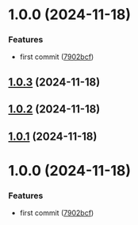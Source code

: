 # 1.0.0 (2024-11-18)


### Features

* first commit ([7902bcf](https://github.com/Foreverskyin0216/playword/commit/7902bcf6475aa05d5847c64386d8a3ca61616854))

## [1.0.3](https://github.com/Foreverskyin0216/playword/compare/v1.0.2...v1.0.3) (2024-11-18)

## [1.0.2](https://github.com/Foreverskyin0216/playword/compare/v1.0.1...v1.0.2) (2024-11-18)

## [1.0.1](https://github.com/Foreverskyin0216/playword/compare/v1.0.0...v1.0.1) (2024-11-18)

# 1.0.0 (2024-11-18)


### Features

* first commit ([7902bcf](https://github.com/Foreverskyin0216/playword/commit/7902bcf6475aa05d5847c64386d8a3ca61616854))
